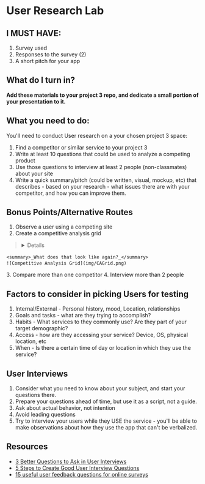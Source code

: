 # User Research Lab

## I MUST HAVE:

1. Survey used
2. Responses to the survey (2)
3. A short pitch for your app

## What do I turn in?

**Add these materials to your project 3 repo, and dedicate a small portion of your presentation to it.**

## What you need to do:

You'll need to conduct User research on a your chosen project 3 space:

1. Find a competitor or similar service to your project 3
2. Write at least 10 questions that could be used to analyze a competing product
3. Use those questions to interview at least 2 people (non-classmates) about your site
4. Write a quick summary/pitch (could be written, visual, mockup, etc) that describes - based on your research - what issues there are with your competitor, and how you can improve them.

## Bonus Points/Alternative Routes

1. Observe a user using a competing site
2. Create a competitive analysis grid
><details>
    <summary>_What does that look like again?_</summary>
    ![Competitive Analysis Grid](img/CAGrid.png)
</details>
3. Compare more than one competitor
4. Interview more than 2 people


## Factors to consider in picking Users for testing

1. Internal/External - Personal history, mood, Location, relationships
2. Goals and tasks - what are they trying to accomplish?
3. Habits - What services to they commonly use? Are they part of your target demographic?
4. Access - how are they accessing your service? Device, OS, physical location, etc
5. When - Is there a certain time of day or location in which they use the service?

## User Interviews

1. Consider what you need to know about your subject, and start your questions there.
2. Prepare your questions ahead of time, but use it as a script, not a guide.
3. Ask about actual behavior, not intention
4. Avoid leading questions
5. Try to interview your users while they USE the service - you'll be able to make observations about how they use the app that can't be verbalized.

## Resources

- [3 Better Questions to Ask in User Interviews](https://medium.com/user-research/never-ask-what-they-want-3-better-questions-to-ask-in-user-interviews-aeddd2a2101e#.289y3afv0)
- [5 Steps to Create Good User Interview Questions](https://medium.com/interactive-mind/5-steps-to-create-good-user-interview-questions-by-metacole-a-comprehensive-guide-8a591b0e2162#.jb19n5mgi)
- [15 useful user feedback questions for online surveys](http://www.uxforthemasses.com/online-survey-questions/)
